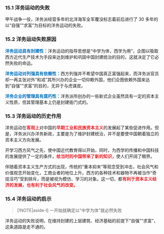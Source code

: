 
### 15.1 洋务运动的失败

甲午战争一役，洋务派经营多年的北洋海军全军覆没标志着前后进行了 30 多年的以“自强”“求富”为目标的洋务运动的失败。

### 15.2 洋务运动失败原因

<font style = "color:#0070C0"><b>洋务运动具有封建性：</b></font>洋务运动的指导思想是“中学为体，西学为用”，企图以吸取西方近代生产技术为手段来达到维护和巩固中国封建统治的目的，这就决定了它必然失败的命运。

<font style = "color:#0070C0"><b>洋务运动对列强具有依赖性：</b></font>西方列强并不希望中国真正富强起来，而洋务派官员却一再主张对外“和戎”其所兴办的企业一切仰赖外国，他们企图依赖外国来达到“自强”“求富”的目的，无异于与虎谋皮。

<font style = "color:#0070C0"><b>洋务企业的管理具有腐朽性：</b></font>洋务派所创办的一些新式企业虽然具有一定的资本主义性质，但其管理基本上仍是封建衙门式的。

### 15.3 洋务运动的历史作用

洋务运动在<font style = "color:#0070C0"><b></b></font><font style = "color:#EE1C25"><b>客观上</b></font>对中国的<font style = "color:#EE1C25"><b>早期工业和民族资本主义</b></font>的发展起了某些促进作用。但是，洋务派兴办洋务新政，主要是为了维护封建统治，并不是要使中国朝着独立的资本主义方向发展。

开学习西方风气之先，使中国近代教育得以开始，同时，为西学的传播和中国科技的发展提供了一定的条件，<font style = "color:#EE1C25"><b>给当时的中国带来了新的知识，</b></font>使人们开阔了眼界。

伴随着资本主义生产方式的出现，传统的“重本抑末”等观念受到冲击，社会风气和价值观念开始变化，工商业者的地位上升。西方的各种技术和器物不再被当作“奇技淫巧”受到排斥，而是被视为模仿、学习的对象。这一切，都<font style = "color:#EE1C25"><b>有利于资本主义经济的发展，也有利于社会风气的改变。</b></font>

### 15.4  洋务运动的启示
> [!NOTE|aside-l] 
> 一开始就确定以“中学为体”就必然失败

洋务运动的失败说明，在维持封建的上层建筑、经济基础的前提下“自强”“求富”，这条道路是走不通的。